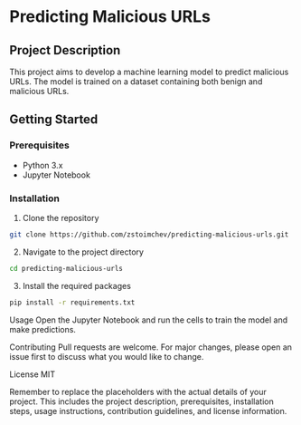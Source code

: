 # Predicting Malicious URLs

## Project Description
This project aims to develop a machine learning model to predict malicious URLs. The model is trained on a dataset containing both benign and malicious URLs.

## Getting Started

### Prerequisites
- Python 3.x
- Jupyter Notebook

### Installation
1. Clone the repository
```bash
git clone https://github.com/zstoimchev/predicting-malicious-urls.git
```

2. Navigate to the project directory
``` bash
cd predicting-malicious-urls
```

3. Install the required packages
``` bash
pip install -r requirements.txt
```

Usage
Open the Jupyter Notebook and run the cells to train the model and make predictions.

Contributing
Pull requests are welcome. For major changes, please open an issue first to discuss what you would like to change.

License
MIT


Remember to replace the placeholders with the actual details of your project. This includes the project description, prerequisites, installation steps, usage instructions, contribution guidelines, and license information.

